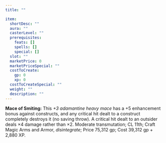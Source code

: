 ```yaml
---
title: ""

item:
  shortDesc: ""
  aura: ""
  casterLevel: ""
  prerequisites:
    feats: []
    spells: []
    special: []
  slot: ""
  marketPrice: 0
  marketPriceSpecial: ""
  costToCreate:
    gp: 0
    xp: 0
  costToCreateSpecial: ""
  weight: ""
  description: ""
---
```

<p id="mace-of-smiting"><strong>Mace of Smiting:</strong> This <em>+3 adamantine heavy mace</em> has a +5 enhancement bonus against constructs, and any critical hit dealt to a construct completely destroys it (no saving throw). A critical hit dealt to an outsider deals &times;4 damage rather than &times;2.
Moderate transmutation; CL 11th; Craft Magic Arms and Armor, <em>disintegrate</em>; Price 75,312 gp; Cost 39,312 gp + 2,880 XP.

